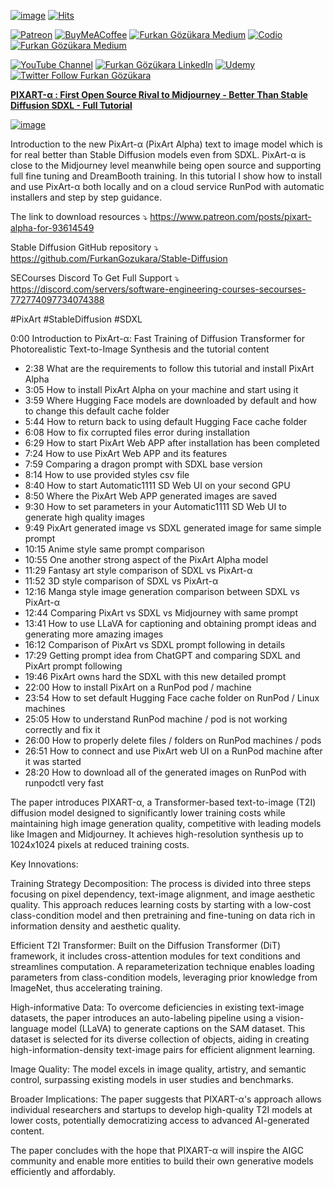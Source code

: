 
[![image](https://img.shields.io/discord/772774097734074388?label=Discord&logo=discord)](https://discord.com/servers/software-engineering-courses-secourses-772774097734074388) [![Hits](https://hits.sh/github.com/FurkanGozukara/Stable-Diffusion/blob/main/Generative-AI/PIXART-a-First-Open-Source-Rival-to-Midjourney-Better-Than-Stable-Diffusion-SDXL-Full-Tutorial.md.svg?style=plastic&label=Hits%20Since%2025.08.27&labelColor=007ec6&logo=SECourses)](https://hits.sh/github.com/FurkanGozukara/Stable-Diffusion/blob/main/Generative-AI/PIXART-a-First-Open-Source-Rival-to-Midjourney-Better-Than-Stable-Diffusion-SDXL-Full-Tutorial.md) 

[![Patreon](https://img.shields.io/badge/Patreon-Support%20Me-F2EB0E?style=for-the-badge&logo=patreon)](https://www.patreon.com/c/SECourses) [![BuyMeACoffee](https://img.shields.io/badge/Buy%20Me%20a%20Coffee-ffdd00?style=for-the-badge&logo=buy-me-a-coffee&logoColor=black)](https://www.buymeacoffee.com/DrFurkan) [![Furkan Gözükara Medium](https://img.shields.io/badge/Medium-Follow%20Me-800080?style=for-the-badge&logo=medium&logoColor=white)](https://medium.com/@furkangozukara) [![Codio](https://img.shields.io/static/v1?style=for-the-badge&message=Articles&color=4574E0&logo=Codio&logoColor=FFFFFF&label=CivitAI)](https://civitai.com/user/SECourses/articles) [![Furkan Gözükara Medium](https://img.shields.io/badge/DeviantArt-Follow%20Me-990000?style=for-the-badge&logo=deviantart&logoColor=white)](https://www.deviantart.com/monstermmorpg)

[![YouTube Channel](https://img.shields.io/badge/YouTube-SECourses-C50C0C?style=for-the-badge&logo=youtube)](https://www.youtube.com/SECourses)  [![Furkan Gözükara LinkedIn](https://img.shields.io/badge/LinkedIn-Follow%20Me-0077B5?style=for-the-badge&logo=linkedin&logoColor=white)](https://www.linkedin.com/in/furkangozukara/)   [![Udemy](https://img.shields.io/static/v1?style=for-the-badge&message=Stable%20Diffusion%20Course&color=A435F0&logo=Udemy&logoColor=FFFFFF&label=Udemy)](https://www.udemy.com/course/stable-diffusion-dreambooth-lora-zero-to-hero/?referralCode=E327407C9BDF0CEA8156) [![Twitter Follow Furkan Gözükara](https://img.shields.io/badge/Twitter-Follow%20Me-1DA1F2?style=for-the-badge&logo=twitter&logoColor=white)](https://twitter.com/GozukaraFurkan)


[**PIXART-α : First Open Source Rival to Midjourney - Better Than Stable Diffusion SDXL - Full Tutorial**](https://youtu.be/ZiUXf_idIR4)

[![image](https://cdn-uploads.huggingface.co/production/uploads/6345bd89fe134dfd7a0dba40/NccIesCaYHEpKshYB-jF0.png)](https://youtu.be/ZiUXf_idIR4)

Introduction to the new PixArt-α (PixArt Alpha) text to image model which is for real better than Stable Diffusion models even from SDXL. PixArt-α is close to the Midjourney level meanwhile being open source and supporting full fine tuning and DreamBooth training. In this tutorial I show how to install and use PixArt-α both locally and on a cloud service RunPod with automatic installers and step by step guidance. 

The link to download resources ⤵️
https://www.patreon.com/posts/pixart-alpha-for-93614549

Stable Diffusion GitHub repository ⤵️
https://github.com/FurkanGozukara/Stable-Diffusion

SECourses Discord To Get Full Support ⤵️
https://discord.com/servers/software-engineering-courses-secourses-772774097734074388

#PixArt #StableDiffusion #SDXL

0:00 Introduction to PixArt-α: Fast Training of Diffusion Transformer for Photorealistic Text-to-Image Synthesis and the tutorial content
* 2:38 What are the requirements to follow this tutorial and install PixArt Alpha
* 3:05 How to install PixArt Alpha on your machine and start using it
* 3:59 Where Hugging Face models are downloaded by default and how to change this default cache folder
* 5:44 How to return back to using default Hugging Face cache folder
* 6:08 How to fix corrupted files error during installation
* 6:29 How to start PixArt Web APP after installation has been completed 
* 7:24 How to use PixArt Web APP and its features
* 7:59 Comparing a dragon prompt with SDXL base version
* 8:14 How to use provided styles csv file
* 8:40 How to start Automatic1111 SD Web UI on your second GPU
* 8:50 Where the PixArt Web APP generated images are saved
* 9:30 How to set parameters in your Automatic1111 SD Web UI to generate high quality images
* 9:49 PixArt generated image vs SDXL generated image for same simple prompt
* 10:15 Anime style same prompt comparison
* 10:55 One another strong aspect of the PixArt Alpha model
* 11:29 Fantasy art style comparison of SDXL vs PixArt-α
* 11:52 3D style comparison of SDXL vs PixArt-α
* 12:16 Manga style image generation comparison between SDXL vs PixArt-α
* 12:44 Comparing PixArt vs SDXL vs Midjourney with same prompt
* 13:41 How to use LLaVA for captioning and obtaining prompt ideas and generating more amazing images
* 16:12 Comparison of PixArt vs SDXL prompt following in details
* 17:29 Getting prompt idea from ChatGPT and comparing SDXL and PixArt prompt following
* 19:46 PixArt owns hard the SDXL with this new detailed prompt
* 22:00 How to install PixArt on a RunPod pod / machine
* 23:54 How to set default Hugging Face cache folder on RunPod / Linux machines
* 25:05 How to understand RunPod machine / pod is not working correctly and fix it
* 26:00 How to properly delete files / folders on RunPod machines / pods
* 26:51 How to connect and use PixArt web UI on a RunPod machine after it was started
* 28:20 How to download all of the generated images on RunPod with runpodctl very fast

The paper introduces PIXART-α, a Transformer-based text-to-image (T2I) diffusion model designed to significantly lower training costs while maintaining high image generation quality, competitive with leading models like Imagen and Midjourney. It achieves high-resolution synthesis up to 1024x1024 pixels at reduced training costs.

Key Innovations:

Training Strategy Decomposition: The process is divided into three steps focusing on pixel dependency, text-image alignment, and image aesthetic quality. This approach reduces learning costs by starting with a low-cost class-condition model and then pretraining and fine-tuning on data rich in information density and aesthetic quality.

Efficient T2I Transformer: Built on the Diffusion Transformer (DiT) framework, it includes cross-attention modules for text conditions and streamlines computation. A reparameterization technique enables loading parameters from class-condition models, leveraging prior knowledge from ImageNet, thus accelerating training.

High-informative Data: To overcome deficiencies in existing text-image datasets, the paper introduces an auto-labeling pipeline using a vision-language model (LLaVA) to generate captions on the SAM dataset. This dataset is selected for its diverse collection of objects, aiding in creating high-information-density text-image pairs for efficient alignment learning.

Image Quality: The model excels in image quality, artistry, and semantic control, surpassing existing models in user studies and benchmarks.

Broader Implications: The paper suggests that PIXART-α's approach allows individual researchers and startups to develop high-quality T2I models at lower costs, potentially democratizing access to advanced AI-generated content.

The paper concludes with the hope that PIXART-α will inspire the AIGC community and enable more entities to build their own generative models efficiently and affordably.

